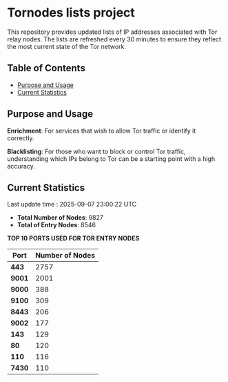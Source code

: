 # Tornodes lists project

This repository provides updated lists of IP addresses associated with Tor relay nodes. The lists are refreshed every 30 minutes to ensure they reflect the most current state of the Tor network.

## Table of Contents

- [Purpose and Usage](#purpose-and-usage)
- [Current Statistics](#current-statistics)


## Purpose and Usage

**Enrichment**: For services that wish to allow Tor traffic or identify it correctly.

**Blacklisting**: For those who want to block or control Tor traffic, understanding which IPs belong to Tor can be a starting point with a high accuracy.

## Current Statistics

Last update time : 2025-09-07 23:00:22 UTC

- **Total Number of Nodes**: 9827
- **Total of Entry Nodes**: 8546

**TOP 10 PORTS USED FOR TOR ENTRY NODES**

| **Port** | **Number of Nodes** |
|------|-----------------|
| **443**   | 2757  |
| **9001**   | 2001  |
| **9000**   | 388  |
| **9100**   | 309  |
| **8443**   | 206  |
| **9002**   | 177  |
| **143**   | 129  |
| **80**   | 120  |
| **110**   | 116  |
| **7430**   | 110  |

